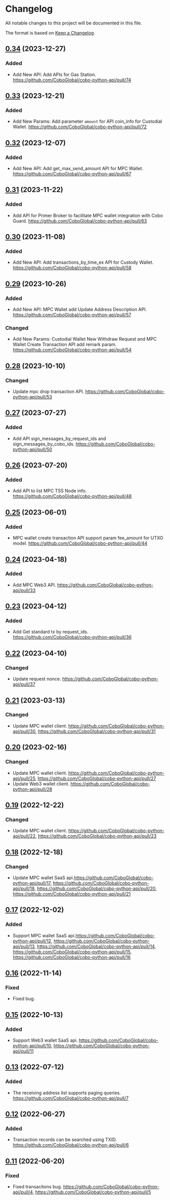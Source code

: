 # Changelog

All notable changes to this project will be documented in this file.

The format is based on [Keep a Changelog](https://keepachangelog.com/en/1.0.0/).

## [0.34] (2023-12-27)
[0.34]: https://github.com/CoboGlobal/cobo-python-api/compare/0.33...0.34
### Added
- Add New API: Add APIs for Gas Station. https://github.com/CoboGlobal/cobo-python-api/pull/74

## [0.33] (2023-12-21)
[0.33]: https://github.com/CoboGlobal/cobo-python-api/compare/0.32...0.33
### Added
- Add New Params: Add parameter `amount` for API coin_info for Custodial Wallet. https://github.com/CoboGlobal/cobo-python-api/pull/72

## [0.32] (2023-12-07)
[0.32]: https://github.com/CoboGlobal/cobo-python-api/compare/0.31...0.32
### Added
- Add New API: Add get_max_send_amount API for MPC Wallet. https://github.com/CoboGlobal/cobo-python-api/pull/67

## [0.31] (2023-11-22)
[0.31]: https://github.com/CoboGlobal/cobo-python-api/compare/0.30...0.31
### Added
- Add API for Primer Broker to facilitate MPC wallet integration with Cobo Guard. https://github.com/CoboGlobal/cobo-python-api/pull/63

## [0.30] (2023-11-08)
[0.30]: https://github.com/CoboGlobal/cobo-python-api/compare/0.29...0.30
### Added
- Add New API: Add transactions_by_time_ex API for Custody Wallet. https://github.com/CoboGlobal/cobo-python-api/pull/58

## [0.29] (2023-10-26)
[0.29]: https://github.com/CoboGlobal/cobo-python-api/compare/0.28...0.29
### Added
- Add New API: MPC Wallet add Update Address Description API. https://github.com/CoboGlobal/cobo-python-api/pull/57
### Changed
- Add New Params: Custodial Wallet New Withdraw Request and MPC Wallet Create Transaction API add remark param. https://github.com/CoboGlobal/cobo-python-api/pull/54

## [0.28] (2023-10-10)
[0.28]: https://github.com/CoboGlobal/cobo-python-api/compare/0.27...0.28
### Changed
- Update mpc drop transaction API. https://github.com/CoboGlobal/cobo-python-api/pull/53

## [0.27] (2023-07-27)
[0.27]: https://github.com/CoboGlobal/cobo-python-api/compare/0.26...0.27
### Added
- Add API sign_messages_by_request_ids and sign_messages_by_cobo_ids. https://github.com/CoboGlobal/cobo-python-api/pull/50

## [0.26] (2023-07-20)
[0.26]: https://github.com/CoboGlobal/cobo-python-api/compare/0.25...0.26
### Added
- Add API to list MPC TSS Node info. https://github.com/CoboGlobal/cobo-python-api/pull/48

## [0.25] (2023-06-01)
[0.25]: https://github.com/CoboGlobal/cobo-python-api/compare/0.24...0.25
### Added
- MPC wallet create transaction API support param fee_amount for UTXO model. https://github.com/CoboGlobal/cobo-python-api/pull/44

## [0.24] (2023-04-18)
[0.24]: https://github.com/CoboGlobal/cobo-python-api/compare/0.23...0.24
### Added
- Add MPC Web3 API. https://github.com/CoboGlobal/cobo-python-api/pull/33

## [0.23] (2023-04-12)
[0.23]: https://github.com/CoboGlobal/cobo-python-api/compare/0.22...0.23
### Added
- Add Get standard tx by request_ids. https://github.com/CoboGlobal/cobo-python-api/pull/36

## [0.22] (2023-04-10)
[0.22]: https://github.com/CoboGlobal/cobo-python-api/compare/0.21...0.22
### Changed
- Update request nonce. https://github.com/CoboGlobal/cobo-python-api/pull/37

## [0.21] (2023-03-13)
[0.21]: https://github.com/CoboGlobal/cobo-python-api/compare/0.20...0.21
### Changed
- Update MPC wallet client. https://github.com/CoboGlobal/cobo-python-api/pull/30, https://github.com/CoboGlobal/cobo-python-api/pull/31

## [0.20] (2023-02-16)
[0.20]: https://github.com/CoboGlobal/cobo-python-api/compare/0.19...0.20
### Changed
- Update MPC wallet client. https://github.com/CoboGlobal/cobo-python-api/pull/25, https://github.com/CoboGlobal/cobo-python-api/pull/27
- Update Web3 wallet client. https://github.com/CoboGlobal/cobo-python-api/pull/28

## [0.19] (2022-12-22)
[0.19]: https://github.com/CoboGlobal/cobo-python-api/compare/0.18...0.19

### Changed
- Update MPC wallet client. https://github.com/CoboGlobal/cobo-python-api/pull/22, https://github.com/CoboGlobal/cobo-python-api/pull/23

## [0.18] (2022-12-18)
[0.18]: https://github.com/CoboGlobal/cobo-python-api/compare/0.17...0.18

### Changed
- Update MPC wallet SaaS api.https://github.com/CoboGlobal/cobo-python-api/pull/17, https://github.com/CoboGlobal/cobo-python-api/pull/18, https://github.com/CoboGlobal/cobo-python-api/pull/20, https://github.com/CoboGlobal/cobo-python-api/pull/21


## [0.17] (2022-12-02)
[0.17]: https://github.com/CoboGlobal/cobo-python-api/compare/0.16...0.17

### Added
- Support MPC wallet SaaS api.https://github.com/CoboGlobal/cobo-python-api/pull/12, https://github.com/CoboGlobal/cobo-python-api/pull/13, https://github.com/CoboGlobal/cobo-python-api/pull/14, https://github.com/CoboGlobal/cobo-python-api/pull/15, https://github.com/CoboGlobal/cobo-python-api/pull/16

## [0.16] (2022-11-14)
[0.16]: https://github.com/CoboGlobal/cobo-python-api/compare/0.15...0.16

### Fixed
- Fixed bug.

## [0.15] (2022-10-13)
[0.15]: https://github.com/CoboGlobal/cobo-python-api/compare/0.14...0.15

### Added
- Support Web3 wallet SaaS api. https://github.com/CoboGlobal/cobo-python-api/pull/10, https://github.com/CoboGlobal/cobo-python-api/pull/11


## [0.13] (2022-07-12)
[0.13]: https://github.com/CoboGlobal/cobo-python-api/compare/0.12...0.13

### Added
- The receiving address list supports paging queries. https://github.com/CoboGlobal/cobo-python-api/pull/7


## [0.12] (2022-06-27)
[0.12]: https://github.com/CoboGlobal/cobo-python-api/compare/0.11...0.12

### Added 
- Transaction records can be searched using TXID. https://github.com/CoboGlobal/cobo-python-api/pull/6


## [0.11] (2022-06-20)
[0.11]: https://github.com/CoboGlobal/cobo-python-api/compare/0.10...0.11

### Fixed
- Fixed transacitons bug. https://github.com/CoboGlobal/cobo-python-api/pull/4, https://github.com/CoboGlobal/cobo-python-api/pull/5




